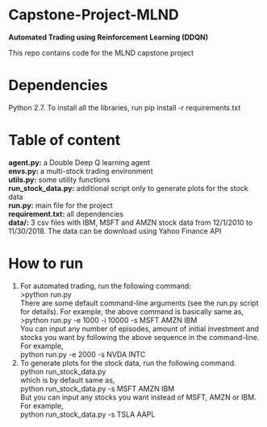 # Capstone-Project-MLND
**Automated Trading using Reinforcement Learning (DDQN)**

This repo contains code for the MLND capstone project 

# Dependencies
Python 2.7. To install all the libraries, run pip install -r requirements.txt

# Table of content
**agent.py:** a Double Deep Q learning agent  
**envs.py:** a multi-stock trading environment  
**utils.py:** some utility functions  
**run_stock_data.py:** additional script only to generate plots for the stock data  
**run.py:** main file for the project  
**requirement.txt:** all dependencies  
**data/:** 3 csv files with IBM, MSFT and AMZN stock data from 12/1/2010 to 11/30/2018. The data can be download using Yahoo Finance API  

# How to run

1. For automated trading, run the following command:  
        >python run.py  
There are some default command-line arguments (see the run.py script for details). For example, the above command is basically same as,  
        >python run.py -e 1000 -i 10000 -s MSFT AMZN IBM  
You can input any number of episodes, amount of initial investment and stocks you want by following the above sequence in the         command-line. For example,  
        python run.py -e 2000 -s NVDA INTC  
2. To generate plots for the stock data, run the following command.      
        python run_stock_data.py  
which is by default same as,  
        python run_stock_data.py -s MSFT AMZN IBM   
But you can input any stocks you want instead of MSFT, AMZN or IBM. For example,      
        python run_stock_data.py -s TSLA AAPL
